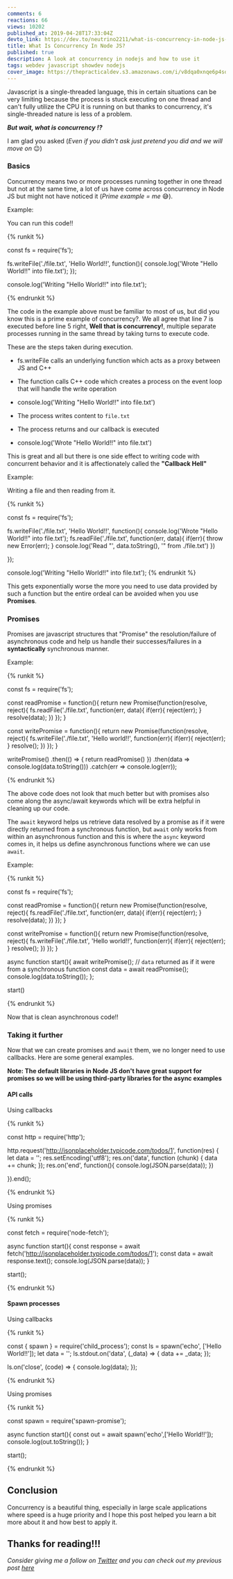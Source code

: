 ```yaml
---
comments: 6
reactions: 66
views: 10202
published_at: 2019-04-28T17:33:04Z
devto_link: https://dev.to/neutrino2211/what-is-concurrency-in-node-js-3lgo
title: What Is Concurrency In Node JS?
published: true
description: A look at concurrency in nodejs and how to use it
tags: webdev javascript showdev nodejs
cover_image: https://thepracticaldev.s3.amazonaws.com/i/v8dqa0xnqe6p4so6zs6o.jpg
---
```


Javascript is a single-threaded language, this in certain situations can be very limiting because the process is stuck executing on one thread and can't fully utilize the CPU it is running on but thanks to concurrency, it's single-threaded nature is less of a problem.

***But wait, what is concurrency !?***

I am glad you asked (_Even if you didn't ask just pretend you did and we will move on_ 😉)

### Basics

Concurrency means two or more processes running together in one thread but not at the same time, a lot of us have come across concurrency in Node JS but might not have noticed it (_Prime example = me_ 😅).

Example:

You can run this code!!

{% runkit %}

const fs = require('fs');

fs.writeFile('./file.txt', 'Hello World!!', function(){
    console.log('Wrote "Hello World!!" into file.txt');
});

console.log('Writing "Hello World!!" into file.txt');

{% endrunkit %}

The code in the example above must be familiar to most of us, but did you know this is a prime example of concurrency?. We all agree that line 7 is executed before line 5 right, __Well that is concurrency!__, multiple separate processes running in the same thread by taking turns to execute code. 

These are the steps taken during execution.

- fs.writeFile calls an underlying function which acts as a proxy between JS and C++

- The function calls C++ code which creates a process on the event loop that will handle the write operation

- console.log('Writing "Hello World!!" into file.txt')

- The process writes content to `file.txt`

- The process returns and our callback is executed

- console.log('Wrote "Hello World!!" into file.txt')

This is great and all but there is one side effect to writing code with concurrent behavior and it is affectionately called the **"Callback Hell"**

Example:

Writing a file and then reading from it.

{% runkit %}

const fs = require('fs');

fs.writeFile('./file.txt', 'Hello World!!', function(){
    console.log('Wrote "Hello World!!" into file.txt');
    fs.readFile('./file.txt', function(err, data){
        if(err){
            throw new Error(err);
        }
        console.log('Read "', data.toString(), '" from ./file.txt')
    })

});

console.log('Writing "Hello World!!" into file.txt');
{% endrunkit %}

This gets exponentially worse the more you need to use data provided by such a function but the entire ordeal can be avoided when you use **Promises**.

### Promises

Promises are javascript structures that "Promise" the resolution/failure of asynchronous code and help us handle their successes/failures in a **syntactically** synchronous manner.

Example:

{% runkit %}

const fs = require('fs');

const readPromise = function(){
    return new Promise(function(resolve, reject){
        fs.readFile('./file.txt', function(err, data){
            if(err){
                reject(err);
            }
            resolve(data);
        })
    });
}

const writePromise = function(){
    return new Promise(function(resolve, reject){
        fs.writeFile('./file.txt', 'Hello world!!', function(err){
            if(err){
                reject(err);
            }
            resolve();
        })
    });
}

writePromise()
.then(() => {
    return readPromise()
})
.then(data => 
 console.log(data.toString()))
.catch(err => console.log(err));

{% endrunkit %}

The above code does not look that much better but with promises also come along the async/await keywords which will be extra helpful in cleaning up our code.

The `await` keyword helps us retrieve data resolved by a promise as if it were directly returned from a synchronous function, but `await` only works from within an asynchronous function and this is where the `async` keyword comes in, it helps us define asynchronous functions where we can use `await`.

Example:

{% runkit %}

const fs = require('fs');

const readPromise = function(){
    return new Promise(function(resolve, reject){
        fs.readFile('./file.txt', function(err, data){
            if(err){
                reject(err);
            }
            resolve(data);
        })
    });
}

const writePromise = function(){
    return new Promise(function(resolve, reject){
        fs.writeFile('./file.txt', 'Hello world!!', function(err){
            if(err){
                reject(err);
            }
            resolve();
        })
    });
}

async function start(){
    await writePromise();
    // `data` returned as if it were from a synchronous function
    const data = await readPromise();
    console.log(data.toString());
};

start()

{% endrunkit %}

Now that is clean asynchronous code!!

### Taking it further

Now that we can create promises and `await` them, we no longer need to use callbacks. Here are some general examples.

__Note: The default libraries in Node JS don't have great support for promises so we will be using third-party libraries for the async examples__

#### API calls

Using callbacks

{% runkit %}

const http = require('http');

http.request('http://jsonplaceholder.typicode.com/todos/1', function(res) {
    let data = '';
    res.setEncoding('utf8');
    res.on('data', function (chunk) {
        data += chunk;
    });
    res.on('end', function(){
        console.log(JSON.parse(data));
    })

}).end();

{% endrunkit %}

Using promises

{% runkit %}

const fetch = require('node-fetch');

async function start(){
    const response = await fetch('http://jsonplaceholder.typicode.com/todos/1');
    const data = await response.text();
    console.log(JSON.parse(data));
}

start();

{% endrunkit %}

#### Spawn processes

Using callbacks

{% runkit %}

const { spawn } = require('child_process');
const ls = spawn('echo', ['Hello World!!']);
let data = '';
ls.stdout.on('data', (_data) => {
    data += _data;
});

ls.on('close', (code) => {
    console.log(data);
});

{% endrunkit %}

Using promises

{% runkit %}

const spawn = require('spawn-promise');

async function start(){
    const out = await spawn('echo',['Hello World!!']);
    console.log(out.toString());
}

start();

{% endrunkit %}

## Conclusion

Concurrency is a beautiful thing, especially in large scale applications where speed is a huge priority and I hope this post helped you learn a bit more about it and how best to apply it.

## Thanks for reading!!!

*Consider giving me a follow on [Twitter](https://twitter.com/neutrino2211) and you can check out my previous post [here](https://dev.to/neutrino2211/how-to-avoid-javascript-bugs-31pm)*